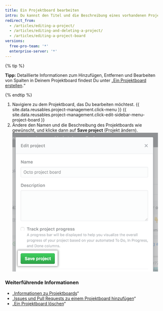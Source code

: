 ```yaml
---
title: Ein Projektboard bearbeiten
intro: Du kannst den Titel und die Beschreibung eines vorhandenen Projektboards bearbeiten.
redirect_from:
  - /articles/editing-a-project/
  - /articles/editing-and-deleting-a-project/
  - /articles/editing-a-project-board
versions:
  free-pro-team: '*'
  enterprise-server: '*'
---
```


{% tip %}

**Tipp:** Detaillierte Informationen zum Hinzufügen, Entfernen und Bearbeiten von Spalten in Deinem Projektboard findest Du unter „[Ein Projektboard erstellen](/articles/creating-a-project-board).“

{% endtip %}

1. Navigiere zu dem Projektboard, das Du bearbeiten möchtest.
{{ site.data.reusables.project-management.click-menu }}
{{ site.data.reusables.project-management.click-edit-sidebar-menu-project-board }}
4. Ändere den Namen und die Beschreibung des Projektboards wie gewünscht, und klicke dann auf **Save project** (Projekt ändern). ![Feld mit dem Namen und der Beschreibung des Projektboards und Schaltfläche „Save project“ (Projekt speichern)](/assets/images/help/projects/edit-project-board-save-button.png)

### Weiterführende Informationen

- „[Informationen zu Projektboards](/articles/about-project-boards)“
- „[Issues und Pull Requests zu einem Projektboard hinzufügen](/articles/adding-issues-and-pull-requests-to-a-project-board)“
- „[Ein Projektboard löschen](/articles/deleting-a-project-board)“
